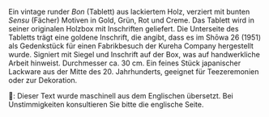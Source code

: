 <p>Ein vintage runder <em>Bon</em> (Tablett) aus lackiertem Holz, verziert mit bunten <em>Sensu</em> (Fächer) Motiven in Gold, Grün, Rot und Creme. Das Tablett wird in seiner originalen Holzbox mit Inschriften geliefert. Die Unterseite des Tabletts trägt eine goldene Inschrift, die angibt, dass es im Shōwa 26 (1951) als Gedenkstück für einen Fabrikbesuch der Kureha Company hergestellt wurde. Signiert mit Siegel und Inschrift auf der Box, was auf handwerkliche Arbeit hinweist. Durchmesser ca. 30 cm. Ein feines Stück japanischer Lackware aus der Mitte des 20. Jahrhunderts, geeignet für Teezeremonien oder zur Dekoration.</p>
👾: Dieser Text wurde maschinell aus dem Englischen übersetzt. Bei Unstimmigkeiten konsultieren Sie bitte die englische Seite.
